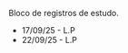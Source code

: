 Bloco de registros de estudo. 

- 17/09/25 - L.P
- 22/09/25 - L.P
<!---
EstouroDaBoiada/EstouroDaBoiada is a ✨ special ✨ repository because its `README.md` (this file) appears on your GitHub profile.
You can click the Preview link to take a look at your changes.
--->
